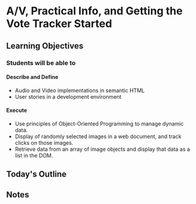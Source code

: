 # A/V, Practical Info, and Getting the Vote Tracker Started

<!-- Description Here -->

## Learning Objectives

### Students will be able to

#### Describe and Define

- Audio and Video implementations in semantic HTML
- User stories in a development environment

#### Execute

- Use principles of Object-Oriented Programming to manage dynamic data.
- Display of randomly selected images in a web document, and track clicks on those images.
- Retrieve data from an array of image objects and display that data as a list in the DOM.

## Today's Outline

<!-- To Be Completed By Instructor -->

## Notes

